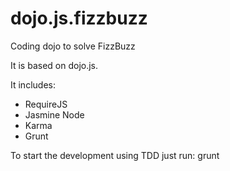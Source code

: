 dojo.js.fizzbuzz
=================

Coding dojo to solve FizzBuzz

It is based on dojo.js.

It includes:
- RequireJS
- Jasmine Node
- Karma
- Grunt


To start the development using TDD just run:
grunt


